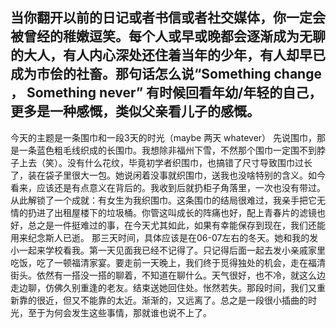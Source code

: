
当你翻开以前的日记或者书信或者社交媒体，你一定会被曾经的稚嫩逗笑。每个人或早或晚都会逐渐成为无聊的大人，有人内心深处还住着当年的少年，有人却早已成为市侩的社畜。那句话怎么说“Something change ， Something never” 有时候回看年幼/年轻的自己，更多是一种感慨，类似父亲看儿子的感慨。
--------------
今天的主题是一条围巾和一段3天的时光（maybe 两天 whatever）
先说围巾，那是一条蓝色粗毛线织成的长围巾。我想除非福州下雪，不然那个围巾一定围不到脖子上去（笑）。没有什么花纹，毕竟初学者织围巾，也搞错了尺寸导致围巾过长了，装在袋子里很大一包。她说闲着没事就织围巾，送我也没啥特别的含义。如今看来，应该还是有点意义在背后的。我收到后就扔柜子角落里，一次也没有带过。从此解锁了一个成就：有女生为我织围巾。这条围巾的结局很难过，我亲手把它无情的扔进了出租屋楼下的垃圾桶。你管这叫成长的阵痛也好，配上青春片的滤镜也好，总之是一件挺难过的事，在今天尤其如此，如果有幸能保存到现在，我们还能用来纪念斯人已逝。
那三天时间，具体应该是在06-07左右的冬天。她和我的发小一起来学校看我。第一天见面我已经不记得了。只记得后面一起去发小亲戚家里吃饭，吃了一顿福清家宴。要走前一天晚上，我们终于觅得独处的机会，走在福清街头。依然有一搭没一搭的聊着，不知道在聊什么。天气很好，也不冷，就这么边走边聊，仿佛久别重逢的老友。结束送她回住处。怅然若失。那段时间，我们又重新靠的很近，但又不能靠的太近。渐渐的，又远离了。总之是一段很小插曲的时光，至于为何会发生这些事情，那就谁也说不上了。